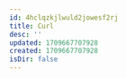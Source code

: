 ```yaml
---
id: 4hclqzkjlwuld2jowesf2rj
title: Curl
desc: ''
updated: 1709667707928
created: 1709667707928
isDir: false
---
```


